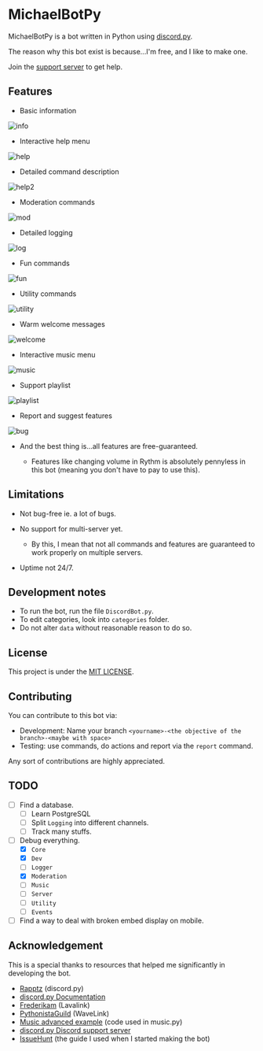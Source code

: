 # MichaelBotPy

MichaelBotPy is a bot written in Python using [discord.py](https://github.com/Rapptz/discord.py).

The reason why this bot exist is because...I'm free, and I like to make one.

Join the [support server](https://discord.gg/jeMeyNw) to get help.

## Features

- Basic information

![info](./img/info.png)

- Interactive help menu

![help](./img/help.png)

- Detailed command description

![help2](./img/help2.png)

- Moderation commands

![mod](./img/kick.png)

- Detailed logging

![log](./img/log.png)

- Fun commands

![fun](./img/fun.png)

- Utility commands

![utility](./img/utility.png)

- Warm welcome messages

![welcome](./img/welcome.png)

- Interactive music menu

![music](./img/music.png)

- Support playlist

![playlist](./img/playlist.png)

- Report and suggest features

![bug](./img/bug.png)

- And the best thing is...all features are free-guaranteed.

  - Features like changing volume in Rythm is absolutely pennyless in this bot (meaning you don't have to pay to use this).

## Limitations

- Not bug-free ie. a lot of bugs.
- No support for multi-server yet.

  - By this, I mean that not all commands and features are guaranteed to work properly on multiple servers.

- Uptime not 24/7.

## Development notes

- To run the bot, run the file `DiscordBot.py`.
- To edit categories, look into `categories` folder.
- Do not alter `data` without reasonable reason to do so.

## License

This project is under the [MIT LICENSE](https://github.com/MikeJollie2707/MichaelBotPy/blob/master/LICENSE).

## Contributing

You can contribute to this bot via:

- Development: Name your branch `<yourname>-<the objective of the branch>-<maybe with space>`
- Testing: use commands, do actions and report via the `report` command.

Any sort of contributions are highly appreciated.

## TODO

- [ ] Find a database.
  - [ ] Learn PostgreSQL
  - [ ] Split `Logging` into different channels.
  - [ ] Track many stuffs.
- [ ] Debug everything.
  - [x] `Core`
  - [x] `Dev`
  - [ ] `Logger`
  - [x] `Moderation`
  - [ ] `Music`
  - [ ] `Server`
  - [ ] `Utility`
  - [ ] `Events`
- [ ] Find a way to deal with broken embed display on mobile.

## Acknowledgement

This is a special thanks to resources that helped me significantly in developing the bot.

- [Rapptz](https://github.com/Rapptz) (discord.py)
- [discord.py Documentation](https://discordpy.readthedocs.io/en/latest/api.html)
- [Frederikam](https://github.com/Frederikam) (Lavalink)
- [PythonistaGuild](https://github.com/PythonistaGuild) (WaveLink)
- [Music advanced example](https://github.com/PythonistaGuild/Wavelink/blob/master/examples/advanced/advanced.py) (code used in music.py)
- [discord.py Discord support server](https://discord.gg/r3sSKJJ)
- [IssueHunt](https://issuehunt.io/blog/How-to-write-a-Discord-bot-in-Python-5bb1f0e3c556c5005573c508) (the guide I used when I started making the bot)
